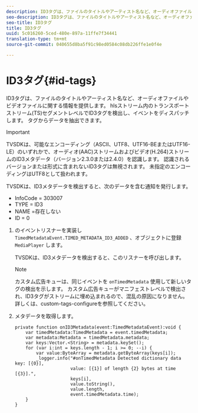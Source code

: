 ```yaml
---
description: ID3タグは、ファイルのタイトルやアーティスト名など、オーディオファイルやビデオファイルに関する情報を提供します。 hlsストリーム内のトランスポートストリーム(TS)セグメントレベルでID3タグを検出し、イベントをディスパッチします。 タグからデータを抽出できます。
seo-description: ID3タグは、ファイルのタイトルやアーティスト名など、オーディオファイルやビデオファイルに関する情報を提供します。 hlsストリーム内のトランスポートストリーム(TS)セグメントレベルでID3タグを検出し、イベントをディスパッチします。 タグからデータを抽出できます。
seo-title: ID3タグ
title: ID3タグ
uuid: 5c016260-5ced-480e-897a-11ffe7f34441
translation-type: tm+mt
source-git-commit: 040655d8ba5f91c98ed0584c08db226ffe1e0f4e

---
```



# ID3タグ{#id-tags}

ID3タグは、ファイルのタイトルやアーティスト名など、オーディオファイルやビデオファイルに関する情報を提供します。 hlsストリーム内のトランスポートストリーム(TS)セグメントレベルでID3タグを検出し、イベントをディスパッチします。 タグからデータを抽出できます。

>[!IMPORTANT]
>
>TVSDKは、可能なエンコーディング（ASCII、UTF8、UTF16-BEまたはUTF16-LE）のいずれかで、オーディオ(AAC)ストリームおよびビデオ(H.264)ストリームのID3メタデータ（バージョン2.3.0または2.4.0）を認識します。 認識されるバージョンまたは形式に含まれないID3タグは無視されます。 未指定のエンコーディングはUTF8として扱われます。

TVSDKは、ID3メタデータを検出すると、次のデータを含む通知を発行します。

* InfoCode = 303007
* TYPE = ID3
* NAME =存在しない
* ID = 0

1. のイベントリスナーを実装し `TimedMetadataEvent.TIMED_METADATA_ID3_ADDED` 、オブジェクトに登録 `MediaPlayer` します。

   TVSDKは、ID3メタデータを検出すると、このリスナーを呼び出します。

   >[!NOTE]
   >
   >カスタム広告キューは、同じイベントを `onTimedMetadata` 使用して新しいタグの検出を示します。 カスタム広告キューがマニフェストレベルで検出され、ID3タグがストリームに埋め込まれるので、混乱の原因になりません。 詳しくは、custom-tags-configureを参照してください。

1. メタデータを取得します。

   ```
   private function onID3Metadata(event:TimedMetadataEvent):void { 
       var timedMetadata:TimedMetadata = event.timedMetadata; 
       var metadata:Metadata = timedMetadata.metadata; 
       var keys:Vector.<String> = metadata.keySet(); 
       for (var i:int = keys.length - 1; i >= 0; --i) { 
           var value:ByteArray = metadata.getByteArray(keys[i]); 
           _logger.info("#onTimedMetadata Detected dictionary data key: [{0}],  
                        value: [{1}] of length {2} bytes at time [{3}].",  
                        keys[i],  
                        value.toString(),  
                        value.length,  
                        event.timedMetadata.time); 
       } 
   } 
   ```


